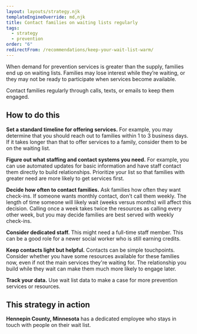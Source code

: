 ```yaml
---
layout: layouts/strategy.njk
templateEngineOverride: md,njk
title: Contact families on waiting lists regularly
tags:
  - strategy
  - prevention
order: "6"
redirectFrom: /recommendations/keep-your-wait-list-warm/
---
```

When demand for prevention services is greater than the supply, families end up on waiting lists. Families may lose interest while they’re waiting, or they may not be ready to participate when services become available.

Contact families regularly through calls, texts, or emails to keep them engaged.

## How to do this

**Set a standard timeline for offering services.** For example, you may determine that you should reach out to families within 1 to 3 business days. If it takes longer than that to offer services to a family, consider them to be on the waiting list.

**Figure out what staffing and contact systems you need.** For example, you can use automated updates for basic information and have staff contact them directly to build relationships. Prioritize your list so that families with greater need are more likely to get services first.

**Decide how often to contact families.** Ask families how often they want check-ins. If someone wants monthly contact, don't call them weekly. The length of time someone will likely wait (weeks versus months) will affect this decision. Calling once a week takes twice the resources as calling every other week, but you may decide families are best served with weekly check-ins.

**Consider dedicated staff.** This might need a full-time staff member. This can be a good role for a newer social worker who is still earning credits.

**Keep contacts light but helpful.** Contacts can be simple touchpoints. Consider whether you have some resources available for these families now, even if not the main services they're waiting for. The relationship you build while they wait can make them much more likely to engage later.

**Track your data.** Use wait list data to make a case for more prevention services or resources.

## This strategy in action

**Hennepin County, Minnesota** has a dedicated employee who stays in touch with people on their wait list.
